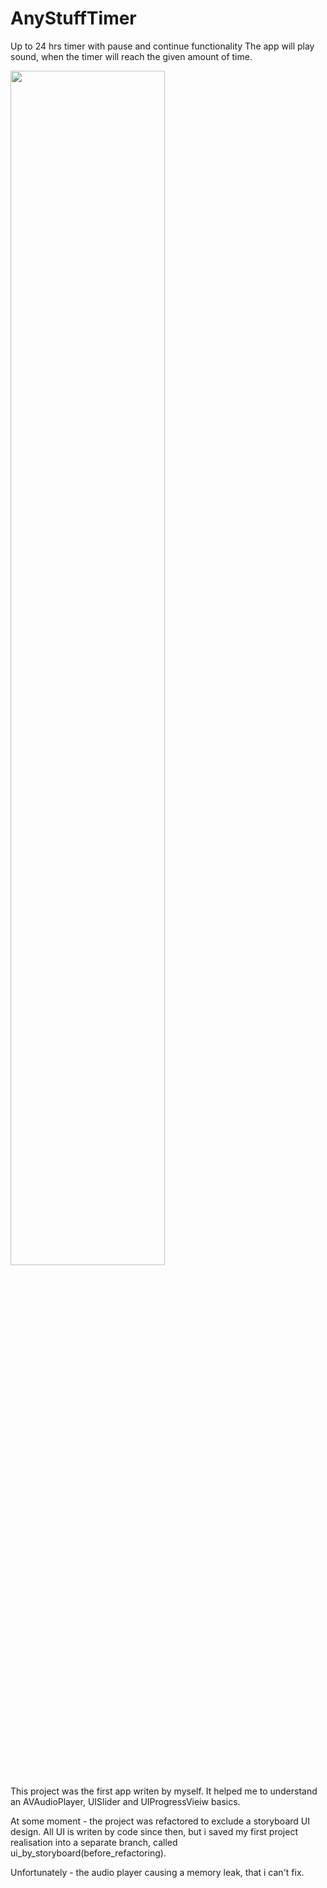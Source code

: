 # AnyStuffTimer
Up to 24 hrs timer with pause and continue functionality
The app will play sound, when the timer will reach the given amount of time.

<img src="https://user-images.githubusercontent.com/82824022/209804810-71e7c481-46d4-4771-b0e4-ecbb5cc07085.PNG" width=70% height=70%>

This project was the first app writen by myself. It helped me to understand an AVAudioPlayer, UISlider and UIProgressVieiw basics.

At some moment - the project was refactored to exclude a storyboard UI design. All UI is writen by code since then, but i saved my first project realisation into a separate branch, called ui_by_storyboard(before_refactoring).

Unfortunately - the audio player causing a memory leak, that i can't fix.
